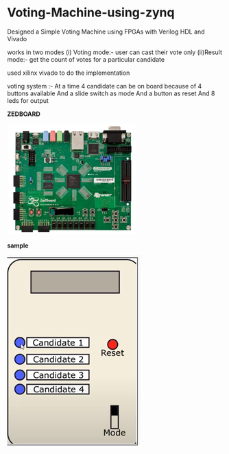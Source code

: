 # Voting-Machine-using-zynq
Designed a Simple Voting Machine using FPGAs with Verilog HDL and Vivado

works in two modes (i) Voting mode:- user can cast their vote only 
                  (ii)Result mode:- get the count of votes for a particular candidate
                  
used xilinx vivado to do the implementation

voting system :- At a time 4 candidate can be on board because of 4 buttons available And a slide switch as mode And a button as reset And 8 leds for output

**ZEDBOARD**

<img src="https://github.com/Shrutisinha22/VOTING-MACHINE-USING-ZEDBOARD/blob/main/ZedBoard_RevA_sideA_0_0.png"/>


**sample**

<img src="https://github.com/Shrutisinha22/VOTING-MACHINE-USING-ZEDBOARD/blob/main/Capture.JPG"/>
